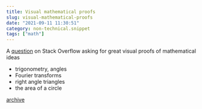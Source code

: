 ```yaml
---
title: Visual mathematical proofs
slug: visual-mathematical-proofs
date: "2021-09-11 11:30:51"
category: non-technical.snippet
tags: ["math"]
---
```


A
[question](https://math.stackexchange.com/questions/733754/visually-stunning-math-concepts-which-are-easy-to-explain)
on Stack Overflow asking for great visual proofs of mathematical ideas

- trigonometry, angles
- Fourier transforms
- right angle triangles
- the area of a circle

[archive](https://web.archive.org/web/20210911092903/https://math.stackexchange.com/questions/733754/visually-stunning-math-concepts-which-are-easy-to-explain)
